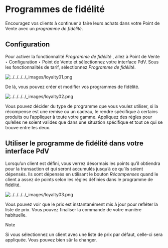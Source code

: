 # Programmes de fidélité

Encouragez vos clients à continuer à faire leurs achats dans votre Point de
Vente avec un _programme de fidélité_.

## Configuration

Pour activer la fonctionnalité _Programme de fidélité_ , allez à Point de
Vente ‣ Configuration ‣ Point de Vente et sélectionnez votre interface PdV.
Sous les fonctionnalités de tarif, sélectionnez _Programme de fidélité_.

![../../../../_images/loyalty01.png](../../../../_images/loyalty01.png)

De là, vous pouvez créer et modifier vos programmes de fidélité.

![../../../../_images/loyalty02.png](../../../../_images/loyalty02.png)

Vous pouvez décider du type de programme que vous voulez utiliser, si la
récompense est une remise ou un cadeau, le rendre spécifique à certains
produits ou l’appliquer à toute votre gamme. Appliquez des règles pour
qu’elles ne soient valides que dans une situation spécifique et tout ce qui se
trouve entre les deux.

## Utiliser le programme de fidélité dans votre interface PdV

Lorsqu’un client est défini, vous verrez désormais les points qu’il obtiendra
pour la transaction et qui seront accumulés jusqu’à ce qu’ils soient dépensés.
Ils sont dépensés en utilisant le bouton _Récompenses_ quand le client a assez
de points selon les règles définies dans le programme de fidélité.

![../../../../_images/loyalty03.png](../../../../_images/loyalty03.png)

Vous pouvez voir que le prix est instantanément mis à jour pour refléter la
liste de prix. Vous pouvez finaliser la commande de votre manière habituelle.

<div class="alert alert-primary">
<p class="alert-title">
Note</p><p>Si vous sélectionnez un client avec une liste de prix par défaut, celle-ci sera appliquée. Vous pouvez bien sûr la changer.</p>
</div>

